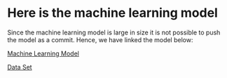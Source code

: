 # Here is the machine learning model

Since the machine learning model is large in size it is not possible to push the model as a commit. Hence, we have linked the model below:

[Machine Learning Model](https://drive.google.com/drive/folders/1awecN5xYR2W1Bm6ymhSh4qvVgWL_q8qX?usp=sharing)

[Data Set](https://www.kaggle.com/c/facial-keypoints-detection/data?select=SampleSubmission.csv)
